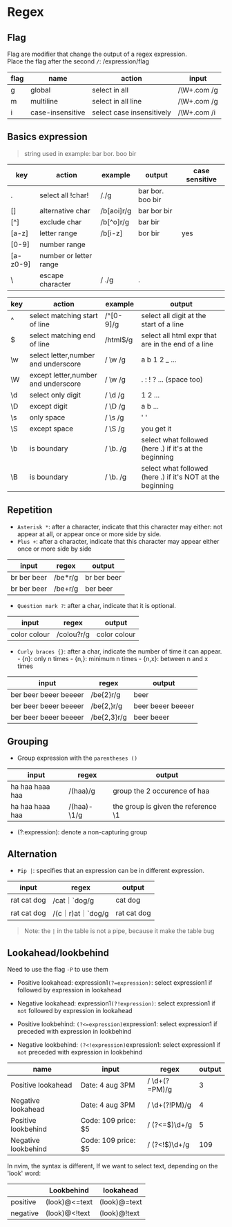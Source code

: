 # Regex

## Flag

Flag are modifier that change the output of a regex expression.  
Place the flag after the second `/`: /expression/flag

 
| flag | name             | action                    | input        |
|------|------------------|---------------------------|--------------|
| g    | global           | select in all             | /\W+\.com /g |
| m    | multiline        | select in all line        | /\W+\.com /g |
| i    | case-insensitive | select case insensitively | /\W+\.com /i |

## Basics expression

> string used in example: bar bor. boo bir 

| key      | action                 | example    | output           | case sensitive |
|----------|------------------------|------------|------------------|----------------|
| .        | select all !char!      | /./g       | bar bor. boo bir |                |
| []       | alternative char       | /b[aoi]r/g | bar bor bir      |                |
| [^]      | exclude char           | /b[^o]r/g  | bar bir          |                |
| [a-z]    | letter range           | /b[i-z]    | bor bir          | yes            |
| [0-9]    | number range           |            |                  |                |
| [a-z0-9] | number or letter range |            |                  |                |
| \        | escape character       | / \./g     | .                |                |


| key | action                              | example   | output                                                     |
|-----|-------------------------------------|-----------|------------------------------------------------------------|
| ^   | select matching start of line       | /^[0-9]/g | select all digit at the start of a line                    |
| $   | select matching end of line         | /html$/g  | select all html expr that are in the end of a line         |
| \w  | select letter,number and underscore | / \w /g   | a b 1 2 _ ...                                              |
| \W  | except letter,number and underscore | / \w /g   | . : ! ? ...  (space too)                                   |
| \d  | select only digit                   | / \d /g   | 1 2 ...                                                    |
| \D  | except digit                        | / \D /g   | a b ...                                                    |
| \s  | only space                          | / \s /g   | ' '                                                        |
| \S  | except space                        | / \S /g   | you get it                                                 |
| \b  | is boundary                         | / \b. /g  | select what followed (here .) if it's at the beginning     |
| \B  | is boundary                         | / \b. /g  | select what followed (here .) if it's NOT at the beginning |


## Repetition


- `Asterisk *`: after a character, indicate that this character may either: not appear at all, or appear once or more side by side.
- `Plus +`: after a character, indicate that this character may appear either once or more side by side

| input       | regex   | output      |
|-------------|---------|-------------|
| br ber beer | /be*r/g | br ber beer |
| br ber beer | /be+r/g | ber beer    |

- `Question mark ?`: after a char, indicate that it is optional.

| input        | regex      | output       |
|--------------|------------|--------------|
| color colour | /colou?r/g | color colour |

- `Curly braces {}`: after a char, indicate the number of time it can appear.
        - {n}:  only n times
        - {n,}: minimum n times
        - {n,x}: between n and x times


| input                 | regex       | output            |
|-----------------------|-------------|-------------------|
| ber beer beeer beeeer | /be{2}r/g   | beer              |
| ber beer beeer beeeer | /be{2,}r/g  | beer beeer beeeer |
| ber beer beeer beeeer | /be{2,3}r/g | beer beeer        |

## Grouping

- Group expression with the `parentheses ()`

| input           | regex       | output                              |
|-----------------|-------------|-------------------------------------|
| ha haa haaa haa | /(haa)/g    | group the 2 occurence of haa        |
| ha haa haaa haa | /(haa)-\1/g | the group is given the reference \1 |

- (?:expression): denote a non-capturing group


## Alternation

- `Pip |`: specifies that an expression can be in different expression.

| input       | regex             | output      |
|-------------|-------------------|-------------|
| rat cat dog | /cat｜`dog/g      | cat dog     |
| rat cat dog | /(c｜r)at｜`dog/g | rat cat dog |

>Note: the `|` in the table is not a pipe, because it make the table bug


## Lookahead/lookbehind

Need to use the flag `-P` to use them

- Positive lookahead: expression1`(?=expression)`: select expression1 if followed by expression in lookahead
- Negative lookahead: expression1`(?!expression)`: select expression1 if `not` followed by expression in lookahead

- Positive lookbehind: `(?<=expression)`expression1: select expression1 if preceded with expression in lookbehind 
- Negative lookbehind: `(?<!expression)`expression1: select expression1 if `not` preceded with expression in lookbehind 
 

| name                | input               | regex          | output |
|---------------------|---------------------|----------------|--------|
| Positive lookahead  | Date: 4 aug 3PM     | / \d+(?=PM)/g  | 3      |
| Negative lookahead  | Date: 4 aug 3PM     | / \d+(?!PM)/g  | 4      |
| Positive lookbehind | Code: 109 price: $5 | / (?<=$)\d+/g  | 5      |
| Negative lookbehind | Code: 109 price: $5 | / (?<!\$)\d+/g | 109    |

In nvim, the syntax is different,
If we want to select text, depending on the 'look' word:

|          | Lookbehind       | lookahead       |
|----------|------------------|-----------------|
| positive | \(look\)\@<=text | \(look\)\@=text |
| negative | \(look\)\@<!text | \(look\)\@!text |
